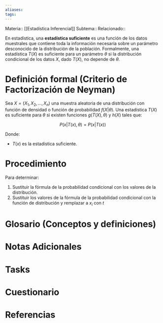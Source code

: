 ```yaml
---
aliases: 
tags:
---
```

Materia:: [[Estadística Inferencial]]
Subtema:: 
Relacionado:: 

En estadística, una **estadística suficiente** es una función de los datos muestrales que contiene toda la información necesaria sobre un parámetro desconocido de la distribución de la población. Formalmente, una estadística $T(X)$ es suficiente para un parámetro $\theta$ si la distribución condicional de los datos $X$, dado $T(X)$, no depende de $\theta$.

# Definición formal (Criterio de Factorización de Neyman)

Sea $X = (X_1, X_2, ..., X_n)$ una muestra aleatoria de una distribución con función de densidad o función de probabilidad $f(X | \theta)$. Una estadística $T(X)$ es suficiente para $\theta$ si existen funciones $g(T(X), \theta)$ y $h(X)$ tales que:

$$P(x | T(x),\theta) = P(x|T(x))$$ 

Donde: 
- $T(x)$ es la estadística suficiente. 

# Procedimiento 

Para determinar: 

1. Sustituir la fórmula de la probabilidad condicional con los valores de la distribución. 
2. Sustituir los valores de la fórmula de la probabilidad condicional con la función de distribución y remplazar a $x_i$ con $t$ 

# Glosario (Conceptos y definiciones)

# Notas Adicionales

# Tasks

# Cuestionario

# Referencias 
